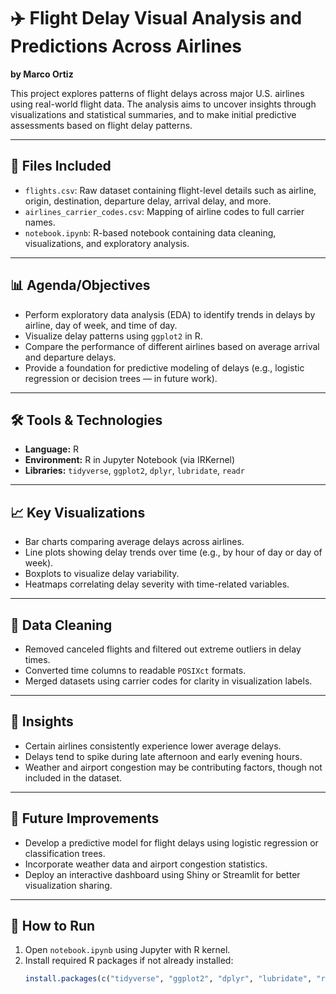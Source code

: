 # ✈️ Flight Delay Visual Analysis and Predictions Across Airlines

**by Marco Ortiz**

This project explores patterns of flight delays across major U.S. airlines using real-world flight data. The analysis aims to uncover insights through visualizations and statistical summaries, and to make initial predictive assessments based on flight delay patterns.

---

## 📂 Files Included

- `flights.csv`: Raw dataset containing flight-level details such as airline, origin, destination, departure delay, arrival delay, and more.
- `airlines_carrier_codes.csv`: Mapping of airline codes to full carrier names.
- `notebook.ipynb`: R-based notebook containing data cleaning, visualizations, and exploratory analysis.

---

## 📊 Agenda/Objectives

- Perform exploratory data analysis (EDA) to identify trends in delays by airline, day of week, and time of day.
- Visualize delay patterns using `ggplot2` in R.
- Compare the performance of different airlines based on average arrival and departure delays.
- Provide a foundation for predictive modeling of delays (e.g., logistic regression or decision trees — in future work).

---

## 🛠️ Tools & Technologies

- **Language:** R
- **Environment:** R in Jupyter Notebook (via IRKernel)
- **Libraries:** `tidyverse`, `ggplot2`, `dplyr`, `lubridate`, `readr`

---

## 📈 Key Visualizations

- Bar charts comparing average delays across airlines.
- Line plots showing delay trends over time (e.g., by hour of day or day of week).
- Boxplots to visualize delay variability.
- Heatmaps correlating delay severity with time-related variables.

---

## 🧼 Data Cleaning

- Removed canceled flights and filtered out extreme outliers in delay times.
- Converted time columns to readable `POSIXct` formats.
- Merged datasets using carrier codes for clarity in visualization labels.

---

## 🧠 Insights

- Certain airlines consistently experience lower average delays.
- Delays tend to spike during late afternoon and early evening hours.
- Weather and airport congestion may be contributing factors, though not included in the dataset.

---

## 🚀 Future Improvements

- Develop a predictive model for flight delays using logistic regression or classification trees.
- Incorporate weather data and airport congestion statistics.
- Deploy an interactive dashboard using Shiny or Streamlit for better visualization sharing.

---

## 📌 How to Run

1. Open `notebook.ipynb` using Jupyter with R kernel.
2. Install required R packages if not already installed:
   ```R
   install.packages(c("tidyverse", "ggplot2", "dplyr", "lubridate", "readr"))
